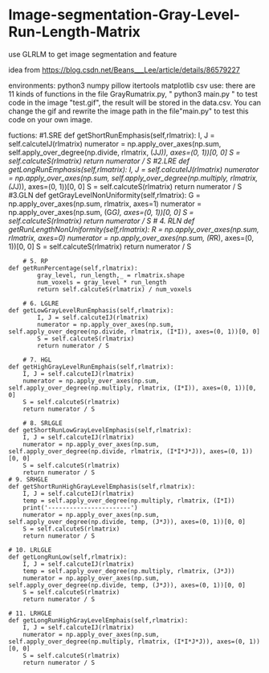 # Image-segmentation-Gray-Level-Run-Length-Matrix
use GLRLM to get image segmentation and feature

idea from https://blog.csdn.net/Beans___Lee/article/details/86579227

environments: python3
              numpy
              pillow
              itertools
              matplotlib
              csv
use:
      there are 11 kinds of functions in the file GrayRumatrix.py,
      " python3 main.py " to test code in the image "test.gif",
      the result will be stored in the data.csv.
      You can change the gif and rewrite the image path in the file"main.py"
      to test this code on your own image.

fuctions:
      #1.SRE
    def getShortRunEmphasis(self,rlmatrix):
            I, J = self.calcuteIJ(rlmatrix)
            numerator = np.apply_over_axes(np.sum, self.apply_over_degree(np.divide, rlmatrix, (J*J)), axes=(0, 1))[0, 0]
            S = self.calcuteS(rlmatrix)
            return numerator / S
    #2.LRE
    def getLongRunEmphasis(self,rlmatrix):
        I, J = self.calcuteIJ(rlmatrix)
        numerator = np.apply_over_axes(np.sum, self.apply_over_degree(np.multiply, rlmatrix, (J*J)), axes=(0, 1))[0, 0]
        S = self.calcuteS(rlmatrix)
        return numerator / S
    #3.GLN
    def getGrayLevelNonUniformity(self,rlmatrix):
        G = np.apply_over_axes(np.sum, rlmatrix, axes=1)
        numerator = np.apply_over_axes(np.sum, (G*G), axes=(0, 1))[0, 0]
        S = self.calcuteS(rlmatrix)
        return numerator / S
    # 4. RLN
    def getRunLengthNonUniformity(self,rlmatrix):
            R = np.apply_over_axes(np.sum, rlmatrix, axes=0)
            numerator = np.apply_over_axes(np.sum, (R*R), axes=(0, 1))[0, 0]
            S = self.calcuteS(rlmatrix)
            return numerator / S

        # 5. RP
    def getRunPercentage(self,rlmatrix):
            gray_level, run_length,_ = rlmatrix.shape
            num_voxels = gray_level * run_length
            return self.calcuteS(rlmatrix) / num_voxels

        # 6. LGLRE
    def getLowGrayLevelRunEmphasis(self,rlmatrix):
            I, J = self.calcuteIJ(rlmatrix)
            numerator = np.apply_over_axes(np.sum, self.apply_over_degree(np.divide, rlmatrix, (I*I)), axes=(0, 1))[0, 0]
            S = self.calcuteS(rlmatrix)
            return numerator / S

        # 7. HGL   
    def getHighGrayLevelRunEmphais(self,rlmatrix):
        I, J = self.calcuteIJ(rlmatrix)
        numerator = np.apply_over_axes(np.sum, self.apply_over_degree(np.multiply, rlmatrix, (I*I)), axes=(0, 1))[0, 0]
        S = self.calcuteS(rlmatrix)
        return numerator / S

        # 8. SRLGLE
    def getShortRunLowGrayLevelEmphasis(self,rlmatrix):
        I, J = self.calcuteIJ(rlmatrix)
        numerator = np.apply_over_axes(np.sum, self.apply_over_degree(np.divide, rlmatrix, (I*I*J*J)), axes=(0, 1))[0, 0]
        S = self.calcuteS(rlmatrix)
        return numerator / S
    # 9. SRHGLE
    def getShortRunHighGrayLevelEmphasis(self,rlmatrix):
        I, J = self.calcuteIJ(rlmatrix)
        temp = self.apply_over_degree(np.multiply, rlmatrix, (I*I))
        print('-----------------------')
        numerator = np.apply_over_axes(np.sum, self.apply_over_degree(np.divide, temp, (J*J)), axes=(0, 1))[0, 0]
        S = self.calcuteS(rlmatrix)
        return numerator / S
 
    # 10. LRLGLE
    def getLongRunLow(self,rlmatrix):
        I, J = self.calcuteIJ(rlmatrix)
        temp = self.apply_over_degree(np.multiply, rlmatrix, (J*J))
        numerator = np.apply_over_axes(np.sum, self.apply_over_degree(np.divide, temp, (J*J)), axes=(0, 1))[0, 0]
        S = self.calcuteS(rlmatrix)
        return numerator / S
 
    # 11. LRHGLE
    def getLongRunHighGrayLevelEmphais(self,rlmatrix):
        I, J = self.calcuteIJ(rlmatrix)
        numerator = np.apply_over_axes(np.sum, self.apply_over_degree(np.multiply, rlmatrix, (I*I*J*J)), axes=(0, 1))[0, 0]
        S = self.calcuteS(rlmatrix)
        return numerator / S
            
         
